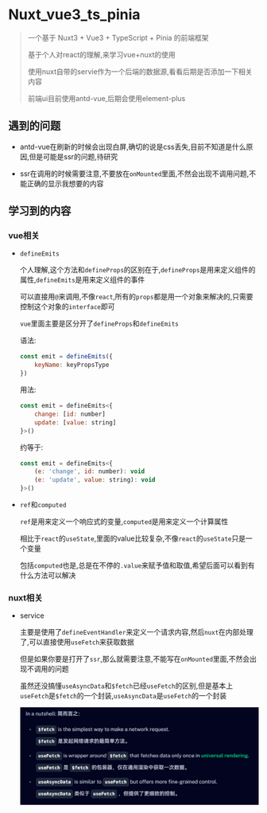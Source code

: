 # Nuxt_vue3_ts_pinia

> 一个基于 Nuxt3 + Vue3 + TypeScript + Pinia 的前端框架
>
> 基于个人对react的理解,来学习vue+nuxt的使用
>
> 使用nuxt自带的servie作为一个后端的数据源,看看后期是否添加一下相关内容
>
> 前端ui目前使用antd-vue,后期会使用element-plus
>

## 遇到的问题

- antd-vue在刷新的时候会出现白屏,确切的说是css丢失,目前不知道是什么原因,但是可能是ssr的问题,待研究

- ssr在调用的时候需要注意,不要放在`onMounted`里面,不然会出现不调用问题,不能正确的显示我想要的内容
  
## 学习到的内容

### vue相关

- `defineEmits`

    个人理解,这个方法和`defineProps`的区别在于,`defineProps`是用来定义组件的属性,`defineEmits`是用来定义组件的事件

    可以直接用`@`来调用,不像`react`,所有的`props`都是用一个对象来解决的,只需要控制这个对象的`interface`即可

    `vue`里面主要是区分开了`defineProps`和`defineEmits`

   语法:

    ```js
    const emit = defineEmits({
        keyName: keyPropsType
    })
    ```

    用法:

    ```js
    const emit = defineEmits<{
        change: [id: number] 
        update: [value: string]
    }>()
    ```

    约等于:

    ```js
    const emit = defineEmits<{
        (e: 'change', id: number): void
        (e: 'update', value: string): void
    }>()
    ```

- `ref`和`computed`

    `ref`是用来定义一个响应式的变量,`computed`是用来定义一个计算属性

    相比于`react`的`useState`,里面的value比较复杂,不像`react`的`useState`只是一个变量

    包括`computed`也是,总是在不停的`.value`来赋予值和取值,希望后面可以看到有什么方法可以解决

### nuxt相关

- service

    主要是使用了`defineEventHandler`来定义一个请求内容,然后`nuxt`在内部处理了,可以直接使用`useFetch`来获取数据

    但是如果你要是打开了`ssr`,那么就需要注意,不能写在`onMounted`里面,不然会出现不调用的问题

    虽然还没搞懂`useAsyncData`和`$fetch`已经`useFetch`的区别,但是基本上`useFetch`是`$fetch`的一个封装,`useAsyncData`是`useFetch`的一个封装

    ![diff about fetch function](assets/md/diff_about_fetch_function.png)
